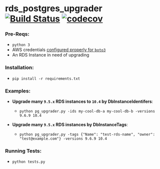 # rds_postgres_upgrader [![Build Status](https://travis-ci.org/scottx611x/rds_postgres_upgrader.svg?branch=master)](https://travis-ci.org/scottx611x/rds_postgres_upgrader) [![codecov](https://codecov.io/gh/scottx611x/rds_postgres_upgrader/branch/master/graph/badge.svg)](https://codecov.io/gh/scottx611x/rds_postgres_upgrader)

### Pre-Reqs:
- `python 3`
- AWS credentials [configured properly for `boto3`](https://boto3.amazonaws.com/v1/documentation/api/latest/guide/quickstart.html#configuration)
- An RDS Instance in need of upgrading

### Installation:
- `pip install -r requirements.txt`

### Examples:

- **Upgrade many `9.5.x` RDS instances to `10.4` by DbInstanceIdentifers**:
    - `python pg_upgrader.py -ids my-cool-db-a my-cool-db-b -versions 9.6.9 10.4`

- **Upgrade many `9.5.x` RDS instances by DbInstanceTags**:
    - `python pg_upgrader.py -tags {"Name": "test-rds-name", "owner": "test@example.com"} -versions 9.6.9 10.4`

### Running Tests:
- `python tests.py`